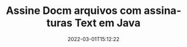 ---
############################# Static ############################
layout: "auto-gen-signature"
date: 2022-03-01T15:12:22
draft: false
operation: Sign
signaturetype: Text
fileformat: Docm
productName: Java
lang: pt
productCode: java
otherformats: pdf doc docx docm dot dotm dotx odt ott rtf xls xlsx xlsm xlsb csv ods ots xltx xltm ppt pptx pps ppsx odp otp potx potm pptm ppsm png jpg bmp gif tiff svg webp wmf
breadcrumb: Put Text signature on Docm for Java

############################# Head ############################
head_title: "Crie assinaturas eletrônicas de texto para o arquivo Docm com Java"
head_description: "Coloque Text eSignature no arquivo Docm para Java usando algumas linhas de código. Use a API de assinatura de documentos do GroupDocs para assinar dezenas de formatos de arquivo."

############################# Header ############################
title: "Assine Docm arquivos com assinaturas Text em Java"
description: "Como adicionar assinatura Text com algumas linhas de código Java"
bg_image: "https://cms.admin.containerize.com/templates/aspose/App_Themes/V3/images/bg/header1.png"
bg_overlay: false
button:
    enable: true

############################# SubMenu ############################
submenu:
    enable: true

    left:
        img_alt: "GroupDocs.Signature for Java"
        image: "https://cms.admin.containerize.com/templates/groupdocs/images/product-logos/90x90-noborder/groupdocs-signature-java.png"
        product: "GroupDocs.Signature"
        platform: "Java"



############################# About ############################
about:
    enable: true
    title: "Sobre a API GroupDocs.Signature for Java"
    content: |
        [GroupDocs.Signature for Java](https://products.groupdocs.com/signature/java/) é uma API popular para assinatura eletrônica de documentos digitais. Assinaturas como textos, imagens, certificados digitais, códigos de barras, códigos QR, carimbos ou metadados estão disponíveis. Assinaturas podem ser colocadas em PDFs, documentos do MS Word, pastas de trabalho do MS Excel, apresentações do MS PowerPoint, arquivos do Adobe Photoshop e vários formatos de imagem. Os clientes podem assinar seu documento e atualizar, pesquisar, verificar, excluir ou visualizar assinaturas eletrônicas que foram colocadas nesses documentos. Além disso, são fornecidas muitas habilidades para personalização de assinaturas.
    

############################# Steps ############################
steps:
    enable: true
    title_left: "Etapas para assinar Docm com Text em Java"
    content_left: |
        [GroupDocs.Signature for Java](https://products.groupdocs.com/signature/java/) permite assinar documentos Docm com assinaturas Text de forma rápida e fácil.
        
        * Crie uma instância da classe Signature fornecendo o arquivo Docm para assinar como caminho ou fluxo de memória
        * Instancie a classe SignOptions e defina todos os dados exigidos.
        * Invoque o método Signature.Sign() passando o arquivo de saída Docm ou fluxo de memória

    title_right: " Requisitos de sistema"
    content_right: |
        GroupDocs.Signature for Java são compatíveis com todas as principais plataformas e sistemas operacionais. Antes de executar o código abaixo, certifique-se de ter os seguintes pré-requisitos instalados em seu sistema.

        * Sistemas operacionais: Microsoft Windows, Linux, MacOS
        * Ambientes de desenvolvimento: NetBeans, Intellij IDEA, Eclipse, etc.
        * Java runtime: J2SE 6.0 and above
        * Obtenha o GroupDocs.Signature for Java mais recente de [Maven](https://repository.groupdocs.com/webapp/#/artifacts/browse/tree/General/repo/com/groupdocs/groupdocs-signature)
         
    code: |
        ```java    
                
        // Set up input Docm file
        String filePath = "input.docm";
        // Set up output file
        String outputFilePath = "output.docm";

        // Instantiate Signature for input file
        Signature signature = new Signature(filePath);

        //Provide sign options
        TextSignOptions options = new TextSignOptions("John Smith");

        // set signature position
        options.setLeft(50);
        options.setTop(200);

        // sign Docm document
        SignResult result = signature.sign(outputFilePath, options);

        ```

############################# Demos ############################
demos:
    enable: true
    title: "Assinando Docm documentos com Text Demonstração ao vivo"
    content: |
       Assine o arquivo Docm com várias assinaturas agora mesmo visitando o site [GroupDocs.Signature App](https://products.groupdocs.app/signature/family). Demonstração online gratuita esperando por você.          

############################# More Formats ############################
more_formats:
    enable: true
    title: "Outras assinaturas Text suportadas para Java"
    content: |
        "Você também pode assinar Docm com outros tipos de assinatura. Por favor, veja a lista abaixo."
    format: 
       
       
back_to_top:
    enable: true
---